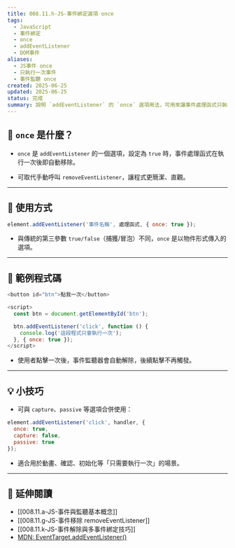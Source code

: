 ```yaml
---
title: 008.11.h-JS-事件綁定選項 once
tags:
  - JavaScript
  - 事件綁定
  - once
  - addEventListener
  - DOM事件
aliases:
  - JS事件 once
  - 只執行一次事件
  - 事件監聽 once
created: 2025-06-25
updated: 2025-06-25
status: 完成
summary: 說明 `addEventListener` 的 `once` 選項用法，可用來讓事件處理函式只執行一次後自動移除。
---
```


## 📌 `once` 是什麼？

- `once` 是 `addEventListener` 的一個選項，設定為 `true` 時，事件處理函式在執行一次後即自動移除。
    
- 可取代手動呼叫 `removeEventListener`，讓程式更簡潔、直觀。
    

---

## 🔎 使用方式

```javascript
element.addEventListener('事件名稱', 處理函式, { once: true });
```

- 與傳統的第三參數 `true/false`（捕獲/冒泡）不同，`once` 是以物件形式傳入的選項。

---

## 🧪 範例程式碼

```javascript
<button id="btn">點我一次</button>

<script>
  const btn = document.getElementById('btn');

  btn.addEventListener('click', function () {
    console.log('這段程式只會執行一次');
  }, { once: true });
</script>

```

- 使用者點擊一次後，事件監聽器會自動解除，後續點擊不再觸發。

---
## 💡 小技巧

- 可與 `capture`、`passive` 等選項合併使用：

```javascript
element.addEventListener('click', handler, {
  once: true,
  capture: false,
  passive: true
});
```

- 適合用於動畫、確認、初始化等「只需要執行一次」的場景。

---

## 🔗 延伸閱讀

- [[008.11.a-JS-事件與監聽基本概念]]
- [[008.11.g-JS-事件移除 removeEventListener]]
- [[008.11.k-JS-事件解除與多事件綁定技巧]]
- [MDN: EventTarget.addEventListener()](https://developer.mozilla.org/zh-TW/docs/Web/API/EventTarget/addEventListener)